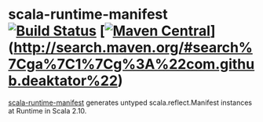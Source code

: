 # scala-runtime-manifest [![Build Status](https://travis-ci.org/deaktator/scala-runtime-manifest.svg?branch=master)](https://travis-ci.org/deaktator/scala-runtime-manifest) [[![Maven Central](https://maven-badges.herokuapp.com/maven-central/com.github.deaktator/scala-runtime-manifest/badge.svg)](https://maven-badges.herokuapp.com/maven-central/com.github.deaktator/scala-runtime-manifest)](http://search.maven.org/#search%7Cga%7C1%7Cg%3A%22com.github.deaktator%22) #

[scala-runtime-manifest](https://github.com/deaktator/scala-runtime-manifest) generates 
untyped scala.reflect.Manifest instances at Runtime in Scala 2.10.


